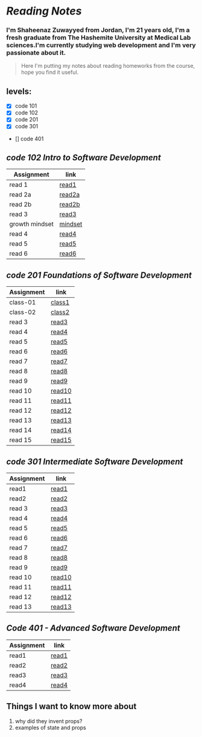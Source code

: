 # *Reading Notes*

### I'm Shaheenaz Zuwayyed from Jordan, I'm 21 years old, I'm a fresh graduate from The Hashemite University at Medical Lab sciences.I'm currently studying web development and I'm very passionate about it. 
> Here I'm putting my notes about reading homeworks from the course, hope you find it useful.
## **levels**:
- [x] code 101 
- [x] code 102
- [x] code 201
- [x] code 301
- [] code 401




## *code 102 Intro to Software Development*

| Assignment | link |
| --- | --- | 
| read 1  | [read1](read1.md) |
| read 2a | [read2a](read2a.md) |
| read 2b | [read2b](read2b.md) |
| read 3  | [read3](read3.md) |
| growth mindset| [mindset](growthmindset.md) |
| read 4 | [read4](read4.md) |
| read 5 | [read5](read5.md) |
| read 6 | [read6](read6.md) |

## *code 201 Foundations of Software Development*

| Assignment |link |
| --- | --- |
| class-01 |[class1](class1.md)|
| class-02 |[class2](readd2.md)    | 
| read 3| [read3](readd3.md)    | 
| read 4 | [read4](readd4.md)   | 
| read 5 | [read5](readd5.md)   | 
| read 6 | [read6](readd6.md)   | 
| read 7 | [read7](readd7.md)   | 
| read 8 | [read8](readd8.md)   | 
| read 9 | [read9](readd9.md)   | 
| read 10 | [read10](readd10.md)| 
| read 11 | [read11](readd1.md) | 
| read 12 | [read12](readd12.md)| 
| read 13 | [read13](readd13.md)| 
| read 14 | [read14](readd14.md)| 
| read 15 | [read15](readd15.md) | 


## *code 301 Intermediate Software Development*
| Assignment |link |
| --- | --- |
|read1 |[read1](reading1.md)|
| read2 |[read2](reading2.md)    | 
| read 3| [read3](reading3.md)    | 
| read 4 | [read4](reading4.md)   | 
| read 5 | [read5](reading5.md)   | 
| read 6 | [read6](reading6.md)   | 
| read 7 | [read7](reading7.md)   | 
| read 8 | [read8](reading8.md)   | 
| read 9 | [read9](reading9.md)   | 
| read 10 | [read10](reading10.md)   | 
| read 11 | [read11](reading11.md)   | 
| read 12 | [read12](reading12.md)   | 
| read 13 | [read13](reading13.md)   |


## *Code 401 - Advanced Software Development*
| Assignment |link |
| --- | --- |
|read1 |[read1](401.md)|
| read2 |[read2](402.md)    | 
| read3 |[read3](403.md)    | 
| read4 |[read4](404.md)    | 





## Things I want to know more about
1. why did they invent props?
2. examples of state and props 